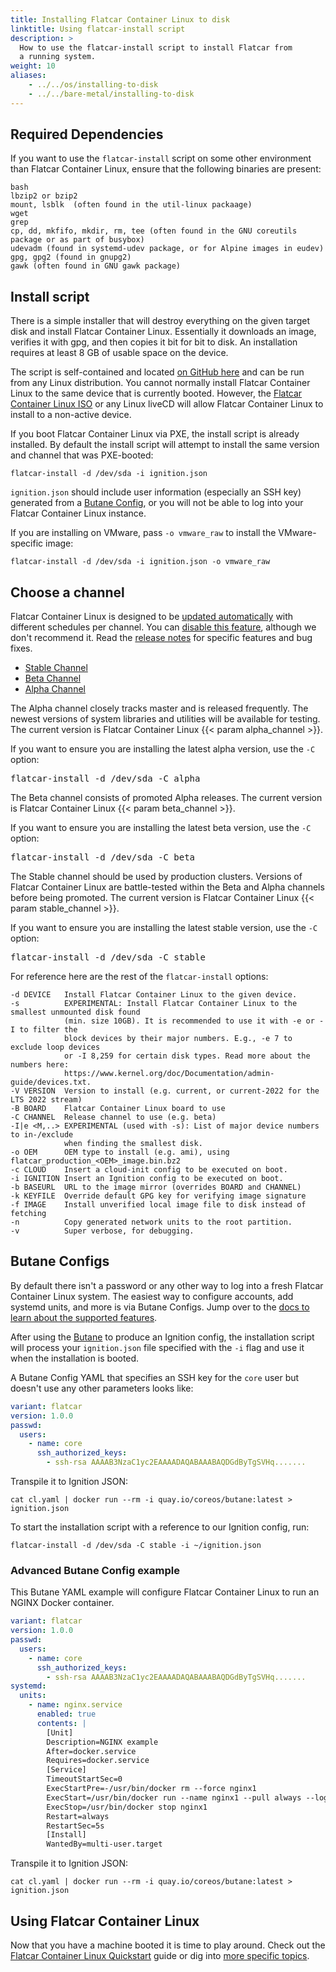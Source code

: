 ```yaml
---
title: Installing Flatcar Container Linux to disk
linktitle: Using flatcar-install script
description: >
  How to use the flatcar-install script to install Flatcar from
  a running system.
weight: 10
aliases:
    - ../../os/installing-to-disk
    - ../../bare-metal/installing-to-disk
---
```

## Required Dependencies
If you want to use the `flatcar-install` script on some other environment than Flatcar Container Linux, ensure that the following binaries are present:
```
bash
lbzip2 or bzip2 
mount, lsblk  (often found in the util-linux packaage)
wget
grep
cp, dd, mkfifo, mkdir, rm, tee (often found in the GNU coreutils package or as part of busybox)
udevadm (found in systemd-udev package, or for Alpine images in eudev)
gpg, gpg2 (found in gnupg2)
gawk (often found in GNU gawk package) 
```


## Install script

There is a simple installer that will destroy everything on the given target disk and install Flatcar Container Linux. Essentially it downloads an image, verifies it with gpg, and then copies it bit for bit to disk. An installation requires at least 8 GB of usable space on the device.

The script is self-contained and located [on GitHub here][flatcar-install] and can be run from any Linux distribution. You cannot normally install Flatcar Container Linux to the same device that is currently booted. However, the [Flatcar Container Linux ISO][flatcar-iso] or any Linux liveCD will allow Flatcar Container Linux to install to a non-active device.

If you boot Flatcar Container Linux via PXE, the install script is already installed. By default the install script will attempt to install the same version and channel that was PXE-booted:

```shell
flatcar-install -d /dev/sda -i ignition.json
```

`ignition.json` should include user information (especially an SSH key) generated from a [Butane Config][butane-section], or you will not be able to log into your Flatcar Container Linux instance.

If you are installing on VMware, pass `-o vmware_raw` to install the VMware-specific image:

```shell
flatcar-install -d /dev/sda -i ignition.json -o vmware_raw
```

## Choose a channel

Flatcar Container Linux is designed to be [updated automatically][update-strategies] with different schedules per channel. You can [disable this feature][update-strategies], although we don't recommend it. Read the [release notes][release-notes] for specific features and bug fixes.

<div id="install">
  <ul class="nav nav-tabs">
    <li class="active"><a href="#stable-create" data-toggle="tab">Stable Channel</a></li>
    <li><a href="#beta-create" data-toggle="tab">Beta Channel</a></li>
    <li><a href="#alpha-create" data-toggle="tab">Alpha Channel</a></li>
  </ul>
  <div class="tab-content coreos-docs-image-table">
    <div class="tab-pane" id="alpha-create">
      <p>The Alpha channel closely tracks master and is released frequently. The newest versions of system libraries and utilities will be available for testing. The current version is Flatcar Container Linux {{< param alpha_channel >}}.</p>
      <p>If you want to ensure you are installing the latest alpha version, use the <code>-C</code> option:</p>
      <pre>flatcar-install -d /dev/sda -C alpha</pre>
    </div>
    <div class="tab-pane" id="beta-create">
      <p>The Beta channel consists of promoted Alpha releases. The current version is Flatcar Container Linux {{< param beta_channel >}}.</p>
      <p>If you want to ensure you are installing the latest beta version, use the <code>-C</code> option:</p>
      <pre>flatcar-install -d /dev/sda -C beta</pre>
    </div>
    <div class="tab-pane active" id="stable-create">
      <p>The Stable channel should be used by production clusters. Versions of Flatcar Container Linux are battle-tested within the Beta and Alpha channels before being promoted. The current version is Flatcar Container Linux {{< param stable_channel >}}.</p>
      <p>If you want to ensure you are installing the latest stable version, use the <code>-C</code> option:</p>
      <pre>flatcar-install -d /dev/sda -C stable</pre>
    </div>
  </div>
</div>

For reference here are the rest of the `flatcar-install` options:

```shell
-d DEVICE   Install Flatcar Container Linux to the given device.
-s          EXPERIMENTAL: Install Flatcar Container Linux to the smallest unmounted disk found
            (min. size 10GB). It is recommended to use it with -e or -I to filter the
            block devices by their major numbers. E.g., -e 7 to exclude loop devices
            or -I 8,259 for certain disk types. Read more about the numbers here:
            https://www.kernel.org/doc/Documentation/admin-guide/devices.txt.
-V VERSION  Version to install (e.g. current, or current-2022 for the LTS 2022 stream)
-B BOARD    Flatcar Container Linux board to use
-C CHANNEL  Release channel to use (e.g. beta)
-I|e <M,..> EXPERIMENTAL (used with -s): List of major device numbers to in-/exclude
            when finding the smallest disk.
-o OEM      OEM type to install (e.g. ami), using flatcar_production_<OEM>_image.bin.bz2
-c CLOUD    Insert a cloud-init config to be executed on boot.
-i IGNITION Insert an Ignition config to be executed on boot.
-b BASEURL  URL to the image mirror (overrides BOARD and CHANNEL)
-k KEYFILE  Override default GPG key for verifying image signature
-f IMAGE    Install unverified local image file to disk instead of fetching
-n          Copy generated network units to the root partition.
-v          Super verbose, for debugging.
```

## Butane Configs

By default there isn't a password or any other way to log into a fresh Flatcar Container Linux system. The easiest way to configure accounts, add systemd units, and more is via Butane Configs. Jump over to the [docs to learn about the supported features][butane].

After using the [Butane][butane] to produce an Ignition config, the installation script will process your `ignition.json` file specified with the `-i` flag and use it when the installation is booted.

A Butane Config YAML that specifies an SSH key for the `core` user but doesn't use any other parameters looks like:

```yaml
variant: flatcar
version: 1.0.0
passwd:
  users:
    - name: core
      ssh_authorized_keys:
        - ssh-rsa AAAAB3NzaC1yc2EAAAADAQABAAABAQDGdByTgSVHq.......
```

Transpile it to Ignition JSON:

```shell
cat cl.yaml | docker run --rm -i quay.io/coreos/butane:latest > ignition.json
```

To start the installation script with a reference to our Ignition config, run:

```shell
flatcar-install -d /dev/sda -C stable -i ~/ignition.json
```

### Advanced Butane Config example

This Butane YAML example will configure Flatcar Container Linux to run an NGINX Docker container.

```yaml
variant: flatcar
version: 1.0.0
passwd:
  users:
    - name: core
      ssh_authorized_keys:
        - ssh-rsa AAAAB3NzaC1yc2EAAAADAQABAAABAQDGdByTgSVHq.......
systemd:
  units:
    - name: nginx.service
      enabled: true
      contents: |
        [Unit]
        Description=NGINX example
        After=docker.service
        Requires=docker.service
        [Service]
        TimeoutStartSec=0
        ExecStartPre=-/usr/bin/docker rm --force nginx1
        ExecStart=/usr/bin/docker run --name nginx1 --pull always --log-driver=journald --net host docker.io/nginx:1
        ExecStop=/usr/bin/docker stop nginx1
        Restart=always
        RestartSec=5s
        [Install]
        WantedBy=multi-user.target
```

Transpile it to Ignition JSON:

```shell
cat cl.yaml | docker run --rm -i quay.io/coreos/butane:latest > ignition.json
```

## Using Flatcar Container Linux

Now that you have a machine booted it is time to play around. Check out the [Flatcar Container Linux Quickstart][quickstart] guide or dig into [more specific topics][docs-root].

[quickstart]: ../
[docs-root]: ../../
[update-strategies]: ../../setup/releases/update-strategies
[release-notes]: https://flatcar-linux.org/releases
[flatcar-iso]: booting-with-iso
[butane-section]: #butane-configs
[flatcar-install]: https://raw.githubusercontent.com/flatcar/init/flatcar-master/bin/flatcar-install
[cl-configs]: ../../provisioning/cl-config
[butane]: ../../provisioning/config-transpiler
